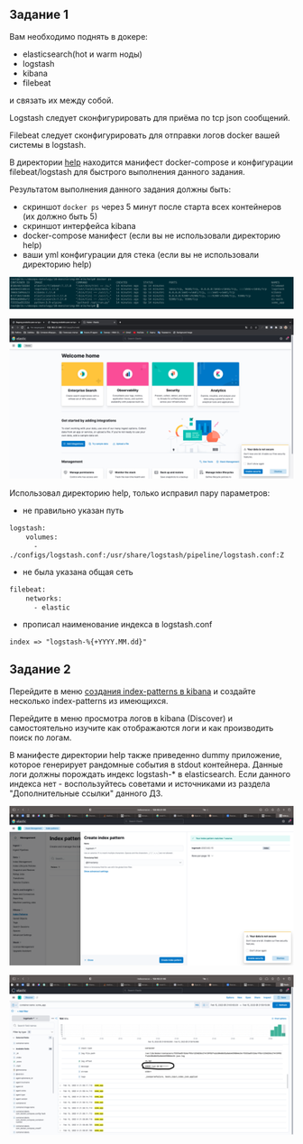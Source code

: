 ## Задание 1

Вам необходимо поднять в докере:
- elasticsearch(hot и warm ноды)
- logstash
- kibana
- filebeat

и связать их между собой.

Logstash следует сконфигурировать для приёма по tcp json сообщений.

Filebeat следует сконфигурировать для отправки логов docker вашей системы в logstash.

В директории [help](./help) находится манифест docker-compose и конфигурации filebeat/logstash для быстрого 
выполнения данного задания.

Результатом выполнения данного задания должны быть:
- скриншот `docker ps` через 5 минут после старта всех контейнеров (их должно быть 5)
- скриншот интерфейса kibana
- docker-compose манифест (если вы не использовали директорию help)
- ваши yml конфигурации для стека (если вы не использовали директорию help)

![](https://github.com/omega-pasha/mnt-homeworks/blob/MNT-video/10-monitoring-04-elk/Снимок%20экрана%202023-02-15%20в%2022.10.07.png)

![](https://github.com/omega-pasha/mnt-homeworks/blob/MNT-video/10-monitoring-04-elk/Снимок%20экрана%202023-02-15%20в%2022.58.38.png)

Использовал директорию help, только исправил пару параметров:
- не правильно указан путь
```
logstash:
    volumes:
      - ./configs/logstash.conf:/usr/share/logstash/pipeline/logstash.conf:Z
```
- не была указана общая сеть
```
filebeat:
    networks:
      - elastic
```
- прописал наименование индекса в logstash.conf
```
index => "logstash-%{+YYYY.MM.dd}"
```

## Задание 2

Перейдите в меню [создания index-patterns  в kibana](http://localhost:5601/app/management/kibana/indexPatterns/create)
и создайте несколько index-patterns из имеющихся.

Перейдите в меню просмотра логов в kibana (Discover) и самостоятельно изучите как отображаются логи и как производить 
поиск по логам.

В манифесте директории help также приведенно dummy приложение, которое генерирует рандомные события в stdout контейнера.
Данные логи должны порождать индекс logstash-* в elasticsearch. Если данного индекса нет - воспользуйтесь советами 
и источниками из раздела "Дополнительные ссылки" данного ДЗ.
 
![](https://github.com/omega-pasha/mnt-homeworks/blob/MNT-video/10-monitoring-04-elk/Снимок%20экрана%202023-02-15%20в%2022.03.59.png)

![](https://github.com/omega-pasha/mnt-homeworks/blob/MNT-video/10-monitoring-04-elk/Снимок%20экрана%202023-02-15%20в%2022.22.06.png)

 
